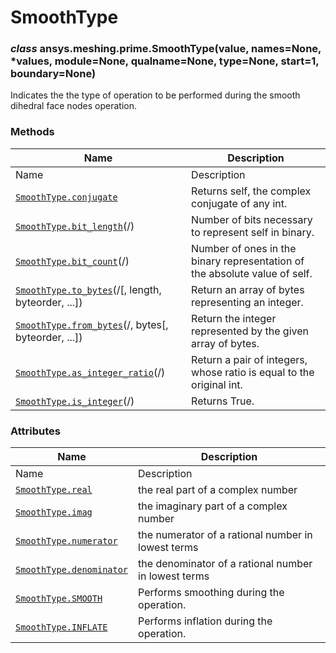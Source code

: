# SmoothType

<a id="ansys.meshing.prime.SmoothType"></a>

### *class* ansys.meshing.prime.SmoothType(value, names=None, \*values, module=None, qualname=None, type=None, start=1, boundary=None)

Indicates the the type of operation to be performed during the smooth dihedral face nodes operation.

<!-- !! processed by numpydoc !! -->

### Methods

| Name | Description |
|-----------------------------------------------------------------------------------------------------------------------------------------------|----------------------------------------------------------------------------|
| Name | Description |
| [`SmoothType.conjugate`](ansys.meshing.prime.SmoothType.conjugate.md#ansys.meshing.prime.SmoothType.conjugate)                                | Returns self, the complex conjugate of any int.                            |
| [`SmoothType.bit_length`](ansys.meshing.prime.SmoothType.bit_length.md#ansys.meshing.prime.SmoothType.bit_length)(/)                          | Number of bits necessary to represent self in binary.                      |
| [`SmoothType.bit_count`](ansys.meshing.prime.SmoothType.bit_count.md#ansys.meshing.prime.SmoothType.bit_count)(/)                             | Number of ones in the binary representation of the absolute value of self. |
| [`SmoothType.to_bytes`](ansys.meshing.prime.SmoothType.to_bytes.md#ansys.meshing.prime.SmoothType.to_bytes)(/[, length, byteorder, ...])      | Return an array of bytes representing an integer.                          |
| [`SmoothType.from_bytes`](ansys.meshing.prime.SmoothType.from_bytes.md#ansys.meshing.prime.SmoothType.from_bytes)(/, bytes[, byteorder, ...]) | Return the integer represented by the given array of bytes.                |
| [`SmoothType.as_integer_ratio`](ansys.meshing.prime.SmoothType.as_integer_ratio.md#ansys.meshing.prime.SmoothType.as_integer_ratio)(/)        | Return a pair of integers, whose ratio is equal to the original int.       |
| [`SmoothType.is_integer`](ansys.meshing.prime.SmoothType.is_integer.md#ansys.meshing.prime.SmoothType.is_integer)(/)                          | Returns True.                                                              |

### Attributes

| Name | Description |
|----------------------------------------------------------------------------------------------------------------------|------------------------------------------------------|
| Name | Description |
| [`SmoothType.real`](ansys.meshing.prime.SmoothType.real.md#ansys.meshing.prime.SmoothType.real)                      | the real part of a complex number                    |
| [`SmoothType.imag`](ansys.meshing.prime.SmoothType.imag.md#ansys.meshing.prime.SmoothType.imag)                      | the imaginary part of a complex number               |
| [`SmoothType.numerator`](ansys.meshing.prime.SmoothType.numerator.md#ansys.meshing.prime.SmoothType.numerator)       | the numerator of a rational number in lowest terms   |
| [`SmoothType.denominator`](ansys.meshing.prime.SmoothType.denominator.md#ansys.meshing.prime.SmoothType.denominator) | the denominator of a rational number in lowest terms |
| [`SmoothType.SMOOTH`](ansys.meshing.prime.SmoothType.SMOOTH.md#ansys.meshing.prime.SmoothType.SMOOTH)                | Performs smoothing during the operation.             |
| [`SmoothType.INFLATE`](ansys.meshing.prime.SmoothType.INFLATE.md#ansys.meshing.prime.SmoothType.INFLATE)             | Performs inflation during the operation.             |
<!-- vale on -->
